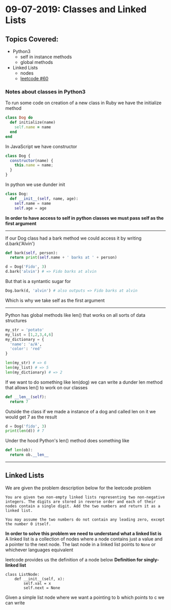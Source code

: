 # 09-07-2019: Classes and Linked Lists

## Topics Covered:
+ Python3
  + self in instance methods
  + global methods
+ Linked Lists
  + nodes
  + [leetcode #60](https://leetcode.com/problems/add-two-numbers/)


### Notes about classes in Python3
To run some code on creation of a new class in Ruby we have the initialize method
```ruby
class Dog do
  def initialize(name)
    self.name = name
  end
end
```

In JavaScript we have constructor
```javascript
class Dog {
  constructor(name) {
    this.name = name;
  }
}
```

In python we use dunder init
```python
class Dog:
  def __init__(self, name, age):
    self.name = name
    self.age = age
```
 **In order to have access to self in python classes we must pass self as the first argument**
***

If our Dog class had a bark method we could access it by writing d.bark('Alvin')
```python
def bark(self, person):
  return print(self.name + ' barks at ' + person)

d = Dog('Fido', 3)
d.bark('alvin') # => Fido barks at alvin
```

But that is a syntantic sugar for
```python
Dog.bark(d, 'alvin') # also outputs => Fido barks at alvin
```
Which is why we take self as the first argument

***
Python has global methods like len() that works on all sorts of data structures
```python
my_str = 'potato'
my_list = [1,2,3,4,6]
my_dictionary = {
  'name': 'a/A',
  'color': 'red'
}

len(my_str) # => 6
len(my_list) # => 5
len(my_dictionary) # => 2
```

If we want to do something like len(dog) we can write a dunder len method that allows len() to work on our classes

```python
def __len__(self):
  return 7
```

Outside the class if we made a instance of a dog and called len on it we would get 7 as the result

```python
d = Dog('fido', 3)
print(len(d)) # 7
```

Under the hood Python's len() method does something like
```python
def len(ob):
  return ob.__len__
```
***
## Linked Lists

We are given the problem description below for the leetcode problem
```
You are given two non-empty linked lists representing two non-negative integers. The digits are stored in reverse order and each of their nodes contain a single digit. Add the two numbers and return it as a linked list.

You may assume the two numbers do not contain any leading zero, except the number 0 itself.
```

**In order to solve this problem we need to understand what a linked list is**
A linked list is a collection of nodes where a node contains just a value and a pointer to the next node. The last node in a linked list points to ```None``` or whichever languages equivalent

leetcode provides us the definition of a node below
**Definition for singly-linked list**
```python3
class ListNode:
    def __init__(self, x):
        self.val = x
        self.next = None
```

Given a simple list node where we want a pointing to b which points to c we can write
```python3
```